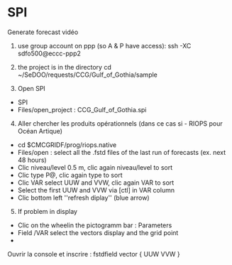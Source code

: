 # SPI
Generate forecast vidéo 

1) use group account on ppp (so A & P have access):
ssh -XC sdfo500@eccc-ppp2

2) the project is in the directory
cd ~/SeDOO/requests/CCG/Gulf_of_Gothia/sample

3) Open SPI
- SPI
- Files/open_project : CCG_Gulf_of_Gothia.spi

4) Aller chercher les produits opérationnels (dans ce cas si - RIOPS pour Océan Artique) 
- cd $CMCGRIDF/prog/riops.native
- Files/open : select all the .fstd files of the last run of forecasts (ex. next 48 hours)
- Clic niveau/level 0.5 m, clic again niveau/level to sort
- Clic type P@, clic again type to sort
- Clic VAR select UUW and VVW, clic again VAR to sort
- Select the first UUW and VVW via [ctl] in VAR column
- Clic bottom left ''refresh diplay'' (blue arrow)

5) If problem in display
- Clic on the wheelin the pictogramm bar : Parameters
- Field /VAR  select the vectors display and the grid point
-





Ouvrir la console et inscrire : fstdfield vector { UUW VVW }




